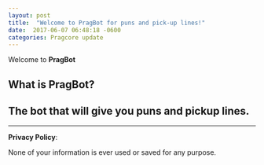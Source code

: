 ```yaml
---
layout: post
title:  "Welcome to PragBot for puns and pick-up lines!"
date:  2017-06-07 06:48:18 -0600
categories: Pragcore update
---
```

Welcome to **PragBot**

What is **PragBot**?
---
The bot that will give you puns and pickup lines.
---
---
**Privacy Policy**:

None of your information is ever used or saved for any purpose.
